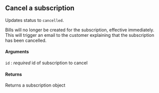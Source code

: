 ## Cancel a subscription

Updates status to `cancelled`.

Bills will no longer be created for the subscription, effective immediately. This will trigger an email to the customer explaining that the subscription has been cancelled.

#### Arguments

`id`
:	_required_ id of subscription to cancel

#### Returns

Returns a subscription object